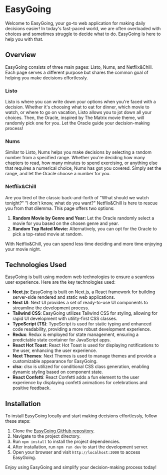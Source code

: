 # EasyGoing

Welcome to EasyGoing, your go-to web application for making daily decisions easier! In today's fast-paced world, we are often overloaded with choices and sometimes struggle to decide what to do. EasyGoing is here to help you with that.

## Overview

EasyGoing consists of three main pages: Listo, Nums, and Netflix&Chill. Each page serves a different purpose but shares the common goal of helping you make decisions effortlessly.

### Listo

Listo is where you can write down your options when you're faced with a decision. Whether it's choosing what to eat for dinner, which movie to watch, or where to go on vacation, Listo allows you to jot down all your choices. Then, the Oracle, inspired by The Matrix movie theme, will randomly pick one for you. Let the Oracle guide your decision-making process!

### Nums

Similar to Listo, Nums helps you make decisions by selecting a random number from a specified range. Whether you're deciding how many chapters to read, how many minutes to spend exercising, or anything else that requires a numerical choice, Nums has got you covered. Simply set the range, and let the Oracle choose a number for you.

### Netflix&Chill

Are you tired of the classic back-and-forth of "What should we watch tonight?" "I don't know, what do you want?" Netflix&Chill is here to rescue you from that dilemma. This page offers two options:

1. **Random Movie by Genre and Year:** Let the Oracle randomly select a movie for you based on the chosen genre and year.
2. **Random Top Rated Movie:** Alternatively, you can opt for the Oracle to pick a top-rated movie at random.

With Netflix&Chill, you can spend less time deciding and more time enjoying your movie night.

## Technologies Used

EasyGoing is built using modern web technologies to ensure a seamless user experience. Here are the key technologies used:

- **Next.js**: EasyGoing is built on Next.js, a React framework for building server-side rendered and static web applications.
- **Next UI**: Next UI provides a set of ready-to-use UI components to streamline the development process.
- **Tailwind CSS**: EasyGoing utilizes Tailwind CSS for styling, allowing for rapid UI development with utility-first CSS classes.
- **TypeScript (TS)**: TypeScript is used for static typing and enhanced code readability, providing a more robust development experience.
- **Redux**: Redux is employed for state management, ensuring a predictable state container for JavaScript apps.
- **React Hot Toast**: React Hot Toast is used for displaying notifications to the user, enhancing the user experience.
- **Next Themes**: Next Themes is used to manage themes and provide a customizable appearance for EasyGoing.
- **clsx**: clsx is utilized for conditional CSS class generation, enabling dynamic styling based on component state.
- **React Confetti**: React Confetti adds a fun element to the user experience by displaying confetti animations for celebrations and positive feedback.

## Installation

To install EasyGoing locally and start making decisions effortlessly, follow these steps:

1. Clone the [EasyGoing GitHub repository](https://github.com/VadymPopov/next-easygoing).
2. Navigate to the project directory.
3. Run `npm install` to install the project dependencies.
4. After installation, run `npm run dev` to start the development server.
5. Open your browser and visit `http://localhost:3000` to access EasyGoing.

Enjoy using EasyGoing and simplify your decision-making process today!
